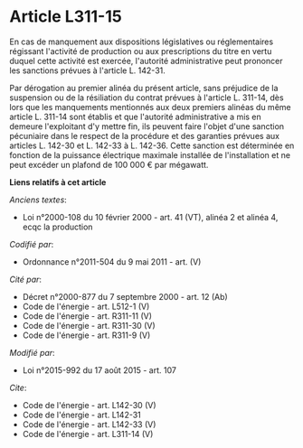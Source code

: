 # Article L311-15

En cas de manquement aux dispositions législatives ou réglementaires régissant l'activité de production ou aux prescriptions
du titre en vertu duquel cette activité est exercée, l'autorité administrative peut prononcer les sanctions prévues à
l'article L. 142-31. 

Par dérogation au premier alinéa du présent article, sans préjudice de la suspension ou de la résiliation du contrat prévues
à l'article L. 311-14, dès lors que les manquements mentionnés aux deux premiers alinéas du même article L. 311-14 sont
établis et que l'autorité administrative a mis en demeure l'exploitant d'y mettre fin, ils peuvent faire l'objet d'une
sanction pécuniaire dans le respect de la procédure et des garanties prévues aux articles L. 142-30 et L. 142-33 à L. 142-36.
Cette sanction est déterminée en fonction de la puissance électrique maximale installée de l'installation et ne peut excéder
un plafond de 100 000 € par mégawatt.

**Liens relatifs à cet article**

_Anciens textes_:

  - Loi n°2000-108 du 10 février 2000 - art. 41 (VT), alinéa 2 et alinéa 4, ecqc la production

_Codifié par_:

  - Ordonnance n°2011-504 du 9 mai 2011 - art. (V)

_Cité par_:

  - Décret n°2000-877 du 7 septembre 2000 - art. 12 (Ab)
  - Code de l'énergie - art. L512-1 (V)
  - Code de l'énergie - art. R311-11 (V)
  - Code de l'énergie - art. R311-30 (V)
  - Code de l'énergie - art. R311-9 (V)

_Modifié par_:

  - Loi n°2015-992 du 17 août 2015 - art. 107

_Cite_:

  - Code de l'énergie - art. L142-30 (V)
  - Code de l'énergie - art. L142-31
  - Code de l'énergie - art. L142-33 (V)
  - Code de l'énergie - art. L311-14 (V)
